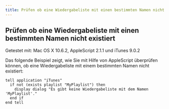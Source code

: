 ```yaml
---
title: Prüfen ob eine Wiedergabeliste mit einen bestimmten Namen nicht existiert
---
```


## Prüfen ob eine Wiedergabeliste mit einen bestimmten Namen nicht existiert

Getestet mit: Mac OS X 10.6.2, AppleScript 2.1.1 und iTunes 9.0.2

Das folgende Beispiel zeigt, wie Sie mit Hilfe von AppleScript überprüfen können, ob eine Wiedergabeliste mit einem bestimmten Namen nicht existiert:

```applescript
tell application "iTunes"
  if not (exists playlist "MyPlaylist") then
    display dialog "Es gibt keine Wiedergabeliste mit dem Namen 'MyPlaylist'."
  end if
end tell
```
